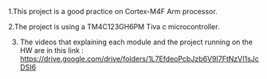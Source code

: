 1.This project is a good practice on Cortex-M4F Arm processor.

2.The project is using a TM4C123GH6PM Tiva c microcontroller.

3. The videos that explaining each module and the project running on the HW are in this link : https://drive.google.com/drive/folders/1L7EfdeoPcbJzb6V9I7FtNzVI1sJcDSI6
